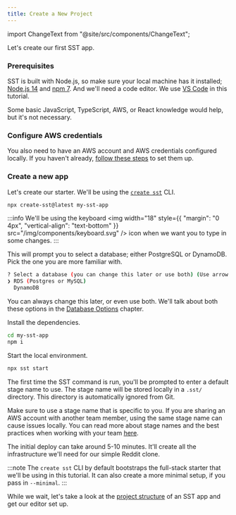 ```yaml
---
title: Create a New Project
---
```


import ChangeText from "@site/src/components/ChangeText";

Let's create our first SST app.

### Prerequisites

SST is built with Node.js, so make sure your local machine has it installed; [Node.js 14](https://nodejs.org/) and [npm 7](https://www.npmjs.com/). And we'll need a code editor. We use [VS Code](https://code.visualstudio.com/) in this tutorial.

Some basic JavaScript, TypeScript, AWS, or React knowledge would help, but it's not necessary.

### Configure AWS credentials

You also need to have an AWS account and AWS credentials configured locally. If you haven't already, [follow these steps](../advanced/iam-credentials.md#loading-from-a-file) to set them up.

### Create a new app

<ChangeText>

Let's create our starter. We'll be using the [`create sst`](../packages/create-sst.md) CLI.

</ChangeText>


```bash
npx create-sst@latest my-sst-app
```
      
:::info
We'll be using the keyboard <img width="18" style={{ "margin": "0 4px", "vertical-align": "text-bottom" }} src="/img/components/keyboard.svg" /> icon when we want you to type in some changes.
:::

This will prompt you to select a database; either PostgreSQL or DynamoDB. Pick the one you are more familiar with.

```bash
? Select a database (you can change this later or use both) (Use arrow keys)
❯ RDS (Postgres or MySQL) 
  DynamoDB
```

You can always change this later, or even use both. We'll talk about both these options in the [Database Options](database-options.md) chapter.

<ChangeText>

Install the dependencies.

</ChangeText>

```bash
cd my-sst-app
npm i
```

<ChangeText>

Start the local environment.

</ChangeText>

```bash
npx sst start
```

The first time the SST command is run, you'll be prompted to enter a default stage name to use. The stage name will be stored locally in a `.sst/` directory. This directory is automatically ignored from Git.

Make sure to use a stage name that is specific to you. If you are sharing an AWS account with another team member, using the same stage name can cause issues locally. You can read more about stage names and the best practices when working with your team [here](../working-with-your-team.md).

The initial deploy can take around 5-10 minutes. It'll create all the infrastructure we'll need for our simple Reddit clone.

:::note
The `create sst` CLI by default bootstraps the full-stack starter that we'll be using in this tutorial. It can also create a more minimal setup, if you pass in `--minimal`.
:::

While we wait, let's take a look at the [project structure](project-structure.md) of an SST app and get our editor set up.
